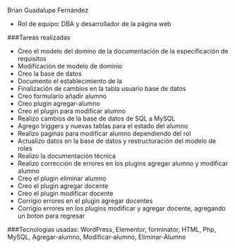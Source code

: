 Brian Guadalupe Fernández
- Rol de equipo: DBA y desarrollador de la página web
  
###Tareas realizadas
- Creo el modelo del domino de la documentación de la especificación de requisitos
- Modificación de modelo de dominio
- Creo la base de datos
- Documento el establecimiento de la
- Finalización de cambios en la tabla usuario base de datos
- Creo formulario añadir alumno
- Creo plugin agregar-alumno 
- Creo el plugin para modificar alumno
- Realizo cambios de la base de datos de SQL a MySQL
- Agrego triggers y nuevas tablas para el estado del alumno
- Realizo paginas para modificar alumno dependiendo del rol
- Actualizo datos en la base de datos y restructuración del modelo de roles
- Realizo la documentación técnica
- Realizo corrección de errores en los plugins agregar alumno y modificar alumno
- Creo el plugin eliminar alumno
- Creo el plugin agregar docente
- Creo el plugin modificar docente
- Corrigio errores en el plugin agregar docentes
- Corrigio errores en los plugins modificar y agregar docente, agregando un boton para regresar
  
###Tecnologias usadas: WordPress, Elementor, forminator, HTML, Php, MySQL, Agregar-alumno, Modificar-alumno, Eliminar-Alumno
